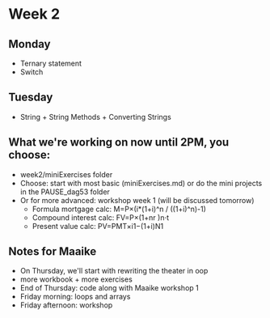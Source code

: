 # Week 2

## Monday
- Ternary statement
- Switch

## Tuesday
- String + String Methods + Converting Strings

## What we're working on now until 2PM, you choose:
- week2/miniExercises folder
- Choose: start with most basic (miniExercises.md) or do the mini projects in the PAUSE_dag53 folder
- Or for more advanced: workshop week 1 (will be discussed tomorrow)
  - Formula mortgage calc: M=P×(i*(1+i)^n / ((1+i)^n)-1)
  - Compound interest calc: FV=P×(1+nr )n⋅t
  - Present value calc: PV=PMT×i1−(1+i)N1

## Notes for Maaike
- On Thursday, we'll start with rewriting the theater in oop
- more workbook + more exercises
- End of Thursday: code along with Maaike workshop 1
- Friday morning: loops and arrays
- Friday afternoon: workshop
